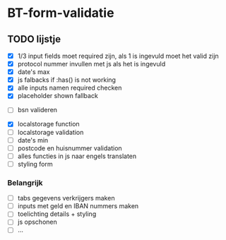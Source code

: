 # BT-form-validatie

## TODO lijstje 

- [x] 1/3 input fields moet required zijn, als 1 is ingevuld moet het valid zijn 
- [x] protocol nummer invullen met js als het is ingevuld 
- [x] date's max
- [x] js falbacks if :has() is not working
- [x] alle inputs namen required checken
- [x] placeholder shown fallback
<!-- - [ ] capitalize eerste letters naam -->
- [ ] bsn valideren
<!-- - [ ] div met zelfde class naam in div in fieldset, om generieke css has te maken -->
- [x] localstorage function
- [ ] localstorage validation
- [ ] date's min
- [ ] postcode en huisnummer validation
- [ ] alles functies in js naar engels translaten 
- [ ] styling form
<!-- - [ ] handtekening oplossing -->

### Belangrijk
- [ ] tabs gegevens verkrijgers maken
- [ ] inputs met geld en IBAN nummers maken
- [ ] toelichting details + styling
- [ ] js opschonen
- [ ] ...

<!-- font fix -->


<!-- star in span in label en weghalen met css en js -->
<!-- accept on type="file" -->

<!-- // bouwstenen  op en top maken, 
// scriptje om dingen te showen op bepaalde clicks als progressive enhancement voor als :has() niet werkt -->